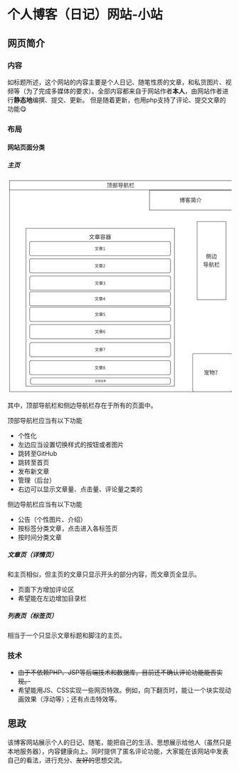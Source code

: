 # 个人博客（日记）网站-小站

## 网页简介

### 内容

如标题所述，这个网站的内容主要是个人日记、随笔性质的文章，和私货图片、视频等（为了完成多媒体的要求）。全部内容都来自于网站作者**本人**，由网站作者进行**静态地**编撰、提交、更新。
但是随着更新，也用php支持了评论、提交文章的功能😋

### 布局

#### 网站页面分类

##### 主页

![main](img\立项文档图片\main.png)

其中，顶部导航栏和侧边导航栏存在于所有的页面中。

顶部导航栏应当有以下功能

- 个性化
- 左边应当设置切换样式的按钮或者图片
- 跳转至GitHub
- 跳转至首页
- 发布新文章
- 管理（后台）
- 右边可以显示文章量、点击量、评论量之类的

侧边导航栏应当有以下功能

- 公告（个性图片、介绍）
- 按标签分类文章，点击进入各标签页
- 按时间分类文章

##### 文章页（详情页）

和主页相似，但主页的文章只显示开头的部分内容，而文章页全显示。

- 页面下方增加评论区
- 希望能在左边增加目录栏

##### 列表页（标签页）

相当于一个只显示文章标题和脚注的主页。

### 技术

- ~~由于不依赖PHP、JSP等后端技术和数据库，目前还不确认评论功能能否实现。~~
- 希望能用JS、CSS实现一些网页特效。例如，向下翻页时，能让一个块实现动画效果（浮动等）；还有点击特效等。

## 思政

该博客网站展示个人的日记、随笔，能把自己的生活、思想展示给他人（虽然只是本地服务器），内容健康向上。同时提供了匿名评论功能，大家能在该网站中发表自己的看法，进行充分、~~友好的~~思想交流。

